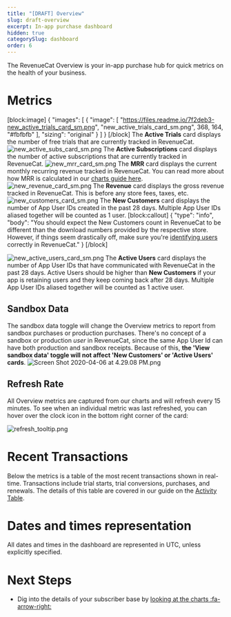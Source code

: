 ```yaml
---
title: "[DRAFT] Overview"
slug: draft-overview
excerpt: In-app purchase dashboard
hidden: true
categorySlug: dashboard
order: 6
---
```

The RevenueCat Overview is your in-app purchase hub for quick metrics on the health of your business. 

# Metrics
[block:image]
{
  "images": [
    {
      "image": [
        "https://files.readme.io/7f2deb3-new_active_trials_card_sm.png",
        "new_active_trials_card_sm.png",
        368,
        164,
        "#fbfbfb"
      ],
      "sizing": "original"
    }
  ]
}
[/block]
The **Active Trials** card displays the number of free trials that are currently tracked in RevenueCat.
![](https://files.readme.io/bcb1f4d-new_active_subs_card_sm.png "new_active_subs_card_sm.png")
The **Active Subscriptions** card displays the number of active subscriptions that are currently tracked in RevenueCat.
![](https://files.readme.io/19265f0-new_mrr_card_sm.png "new_mrr_card_sm.png")
The **MRR** card displays the current monthly recurring revenue tracked in RevenueCat. You can read more about how MRR is calculated in our [charts guide here](doc:charts#monthly-recurring-revenue-mrr).
![](https://files.readme.io/81c5f2b-new_revenue_card_sm.png "new_revenue_card_sm.png")
The **Revenue** card displays the gross revenue tracked in RevenueCat. This is before any store fees, taxes, etc.
![](https://files.readme.io/2d46486-new_customers_card_sm.png "new_customers_card_sm.png")
The **New Customers** card displays the number of App User IDs created in the past 28 days. Multiple App User IDs aliased together will be counted as 1 user.
[block:callout]
{
  "type": "info",
  "body": "You should expect the New Customers count in RevenueCat to be different than the download numbers provided by the respective store. However, if things seem drastically off, make sure you're [identifying users](doc:user-ids) correctly in RevenueCat."
}
[/block]

![](https://files.readme.io/dec6885-new_active_users_card_sm.png "new_active_users_card_sm.png")
The **Active Users** card displays the number of App User IDs that have communicated with RevenueCat in the past 28 days. Active Users should be higher than **New Customers** if your app is retaining users and they keep coming back after 28 days. Multiple App User IDs aliased together will be counted as 1 active user.

## Sandbox Data
The sandbox data toggle will change the Overview metrics to report from sandbox purchases or production purchases. There's no concept of a sandbox or production *user* in RevenueCat, since the same App User Id can have both production and sandbox receipts. Because of this, **the 'View sandbox data' toggle will not affect 'New Customers' or 'Active Users' cards**. 
![](https://files.readme.io/ef2a134-Screen_Shot_2020-04-06_at_4.29.08_PM.png "Screen Shot 2020-04-06 at 4.29.08 PM.png")

## Refresh Rate
All Overview metrics are captured from our charts and will refresh every 15 minutes. To see when an individual metric was last refreshed, you can hover over the clock icon in the bottom right corner of the card:


![](https://files.readme.io/e14b7aa-refresh_tooltip.png "refresh_tooltip.png")
# Recent Transactions
Below the metrics is a table of the most recent transactions shown in real-time. Transactions include trial starts, trial conversions, purchases, and renewals. The details of this table are covered in our guide on the [Activity Table](doc:activity).

# Dates and times representation
All dates and times in the dashboard are represented in UTC, unless explicitly specified.

# Next Steps
* Dig into the details of your subscriber base by [looking at the charts :fa-arrow-right:](doc:charts)